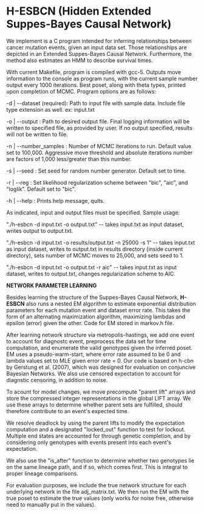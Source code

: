 H-ESBCN (Hidden Extended Suppes-Bayes Causal Network)
===============================

We implement is a C program intended for inferring relationships between cancer mutation events, given an input data set. Those relationships are depicted in an Extended Suppes-Bayes Causal Network. Furthermore, the method also estimates an HMM to describe survival times. 

With current Makefile, program is compiled with gcc-5. Outputs move information to the console as program runs, with the current sample number output every 1000 iterations. Best poset, along with theta types, printed upon completion of MCMC. Program options are as follows: 

-d | --dataset (required): Path to input file with sample data. Include file type extension as well. ex: input.txt 

-o | --output : Path to desired output file. Final logging information will be written to specified file, as provided by user. If no output specified, results will not be written to file. 

-n | --number_samples : Number of MCMC iterations to run. Default value set to 100,000. Aggressive move threshold and absolute iterations number are factors of 1,000 less/greater than this number. 

-s | --seed : Set seed for random number generator. Default set to time. 

-r | --reg : Set likelihood regularization scheme between "bic", "aic", and "loglik". Default set to "bic". 

-h | --help : Prints help message, quits. 

As indicated, input and output files must be specified. Sample usage: 

"./h-esbcn -d input.txt -o output.txt" -- takes input.txt as input dataset, writes output to output.txt. 

"./h-esbcn -d input.txt -o results/output.txt -n 25000 -s 1" -- takes input.txt as input dataset, writes to output.txt in results directory (inside current directory), sets number of MCMC moves to 25,000, and sets seed to 1. 

"./h-esbcn -d input.txt -o output.txt -r aic" -- takes input.txt as input dataset, writes to output.txt, changes regularization scheme to AIC. 

**NETWORK PARAMETER LEARNING** 

Besides learning the structure of the Suppes-Bayes Causal Network, **H-ESBCN** also runs a nested EM algorithm to estimate exponential distribution parameters for each mutation event and dataset error rate. This takes the form of an alternating maximization algorithm, maximizing lambdas and epsilon (error) given the other. Code for EM stored in markov.h file. 

After learning network structure via metropolis-hastings, we add one event to account for diagnostc event, preprocess the data set for time computation, and enumerate the valid genotypes given the inferred poset. EM uses a pseudo-warm-start, where error rate assumed to be 0 and lambda values set to MLE given error rate = 0. Our code is based on h-cbn by Gerstung et al. (2007), which was designed for evaluation on conjuncive Bayesian Networks. We also use censored expectation to account for diagnstic censoring, in addition to noise. 

To acount for model changes, we move precompute "parent lift" arrays and store the compressed integer representations in the global LIFT array. We use these arrays to determine whether parent sets are fulfilled, should therefore contribute to an event's expected time. 

We resolve deadlock by using the parent lifts to modify the expectation computation and a designated "locked_out" function to test for lockout. Multiple end states are accounted for through genetic completion, and by considering only genotypes with events present into each event's expectation. 

We also use the "is_after" function to determine whether two genotypes lie on the same lineage path, and if so, which comes first. This is integral to proper lineage comparisons. 

For evaluation purposes, we include the true network structure for each underlying network in the file adj_matrix.txt. We then run the EM with the true poset to estimate the true values (only works for noise free, otherwise need to manually put in the values). 
